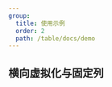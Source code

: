 ```yaml
---
group:
  title: 使用示例
  order: 2
  path: /table/docs/demo
---
```


## 横向虚拟化与固定列

<code src="../examples/virtual.tsx">
